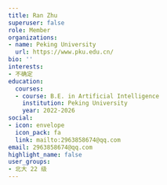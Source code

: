 ```yaml
---
title: Ran Zhu
superuser: false
role: Member
organizations:
- name: Peking University
  url: https://www.pku.edu.cn/
bio: ''
interests:
- 不确定
education:
  courses:
  - course: B.E. in Artificial Intelligence
    institution: Peking University
    year: 2022-2026
social:
- icon: envelope
  icon_pack: fa
  link: mailto:2963858674@qq.com
email: 2963858674@qq.com
highlight_name: false
user_groups:
- 北大 22 级
---
```

